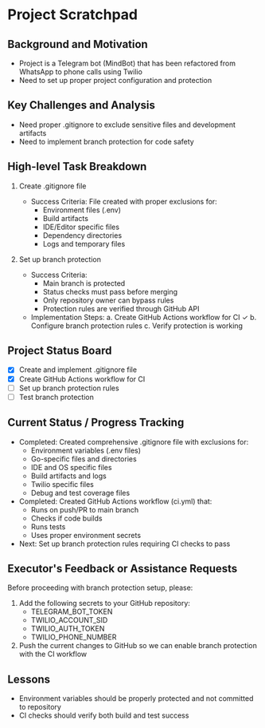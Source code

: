 # Project Scratchpad

## Background and Motivation
- Project is a Telegram bot (MindBot) that has been refactored from WhatsApp to phone calls using Twilio
- Need to set up proper project configuration and protection

## Key Challenges and Analysis
- Need proper .gitignore to exclude sensitive files and development artifacts
- Need to implement branch protection for code safety

## High-level Task Breakdown
1. Create .gitignore file
   - Success Criteria: File created with proper exclusions for:
     - Environment files (.env)
     - Build artifacts
     - IDE/Editor specific files
     - Dependency directories
     - Logs and temporary files

2. Set up branch protection
   - Success Criteria:
     - Main branch is protected
     - Status checks must pass before merging
     - Only repository owner can bypass rules
     - Protection rules are verified through GitHub API
   - Implementation Steps:
     a. Create GitHub Actions workflow for CI ✓
     b. Configure branch protection rules
     c. Verify protection is working

## Project Status Board
- [x] Create and implement .gitignore file
- [x] Create GitHub Actions workflow for CI
- [ ] Set up branch protection rules
- [ ] Test branch protection

## Current Status / Progress Tracking
- Completed: Created comprehensive .gitignore file with exclusions for:
  - Environment variables (.env files)
  - Go-specific files and directories
  - IDE and OS specific files
  - Build artifacts and logs
  - Twilio specific files
  - Debug and test coverage files
- Completed: Created GitHub Actions workflow (ci.yml) that:
  - Runs on push/PR to main branch
  - Checks if code builds
  - Runs tests
  - Uses proper environment secrets
- Next: Set up branch protection rules requiring CI checks to pass

## Executor's Feedback or Assistance Requests
Before proceeding with branch protection setup, please:
1. Add the following secrets to your GitHub repository:
   - TELEGRAM_BOT_TOKEN
   - TWILIO_ACCOUNT_SID
   - TWILIO_AUTH_TOKEN
   - TWILIO_PHONE_NUMBER
2. Push the current changes to GitHub so we can enable branch protection with the CI workflow

## Lessons
- Environment variables should be properly protected and not committed to repository
- CI checks should verify both build and test success 